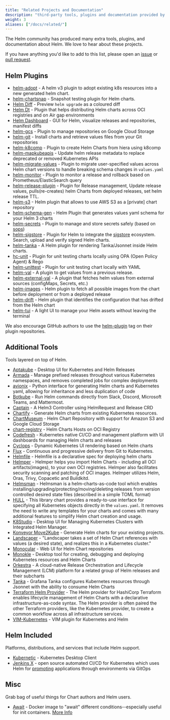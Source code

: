 ```yaml
---
title: "Related Projects and Documentation"
description: "third-party tools, plugins and documentation provided by the community!"
weight: 3
aliases: ["/docs/related/"]
---
```


The Helm community has produced many extra tools, plugins, and documentation
about Helm. We love to hear about these projects.

If you have anything you'd like to add to this list, please open an
[issue](https://github.com/helm/helm-www/issues) or [pull
request](https://github.com/helm/helm-www/pulls).

## Helm Plugins

- [helm-adopt](https://github.com/HamzaZo/helm-adopt) - A helm v3 plugin to adopt
  existing k8s resources into a new generated helm chart.
- [helm-chartsnap](https://github.com/jlandowner/helm-chartsnap) - Snapshot testing plugin for Helm charts.
- [Helm Diff](https://github.com/databus23/helm-diff) - Preview `helm upgrade`
  as a coloured diff
- [Helm Dt](https://github.com/vmware-labs/distribution-tooling-for-helm) - Plugin that helps distributing Helm charts across OCI registries and on Air gap environments
- [Helm Dashboard](https://github.com/komodorio/helm-dashboard) - GUI for Helm, visualize releases and repositories, manifest diffs
- [helm-gcs](https://github.com/hayorov/helm-gcs) - Plugin to manage repositories
  on Google Cloud Storage
- [helm-git](https://github.com/aslafy-z/helm-git) - Install charts and retrieve
  values files from your Git repositories
- [helm-k8comp](https://github.com/cststack/k8comp) - Plugin to create Helm
  Charts from hiera using k8comp
- [helm-mapkubeapis](https://github.com/helm/helm-mapkubeapis) - Update helm release
  metadata to replace deprecated or removed Kubernetes APIs
- [helm-migrate-values](https://github.com/OctopusDeployLabs/helm-migrate-values) - Plugin to migrate user-specified values across Helm chart versions to handle breaking schema changes in `values.yaml`
- [helm-monitor](https://github.com/ContainerSolutions/helm-monitor) - Plugin to
  monitor a release and rollback based on Prometheus/ElasticSearch query
- [helm-release-plugin](https://github.com/JovianX/helm-release-plugin) - Plugin for Release management, Update release values, pulls(re-creates) helm Charts from deployed releases, set helm release TTL.
- [helm-s3](https://github.com/hypnoglow/helm-s3) - Helm plugin that allows to
  use AWS S3 as a [private] chart repository
- [helm-schema-gen](https://github.com/karuppiah7890/helm-schema-gen) - Helm
  Plugin that generates values yaml schema for your Helm 3 charts
- [helm-secrets](https://github.com/jkroepke/helm-secrets) - Plugin to manage
  and store secrets safely (based on [sops](https://github.com/mozilla/sops))
- [helm-sigstore](https://github.com/sigstore/helm-sigstore) -
  Plugin for Helm to integrate the [sigstore](https://sigstore.dev/) ecosystem. Search, upload and verify signed Helm charts.
- [helm-tanka](https://github.com/Duologic/helm-tanka) - A Helm plugin for
  rendering Tanka/Jsonnet inside Helm charts.
- [hc-unit](https://github.com/xchapter7x/hcunit) - Plugin for unit testing
  charts locally using OPA (Open Policy Agent) & Rego
- [helm-unittest](https://github.com/quintush/helm-unittest) - Plugin for unit
  testing chart locally with YAML
- [helm-val](https://github.com/HamzaZo/helm-val) - A plugin to get
  values from a previous release.
- [helm-external-val](https://github.com/kuuji/helm-external-val) - A plugin that fetches helm values from external sources (configMaps, Secrets, etc.)
- [helm-images](https://github.com/nikhilsbhat/helm-images) - Helm plugin to fetch all possible images from the chart before deployment or from a deployed release
- [helm-drift](https://github.com/nikhilsbhat/helm-drift) - Helm plugin that identifies the configuration that has drifted from the Helm chart
- [helm-tui](https://github.com/pidanou/helm-tui) - A light UI to manage your Helm assets without leaving the terminal

We also encourage GitHub authors to use the
[helm-plugin](https://github.com/search?q=topic%3Ahelm-plugin&type=Repositories)
tag on their plugin repositories.

## Additional Tools

Tools layered on top of Helm.

- [Aptakube](https://aptakube.com) - Desktop UI for Kubernetes and Helm Releases
- [Armada](https://airshipit.readthedocs.io/projects/armada/en/latest/) - Manage
  prefixed releases throughout various Kubernetes namespaces, and removes
  completed jobs for complex deployments
- [avionix](https://github.com/zbrookle/avionix) -
  Python interface for generating Helm
  charts and Kubernetes yaml, allowing for inheritance and less duplication of code
- [Botkube](https://botkube.io) - Run Helm commands directly from Slack,
  Discord, Microsoft Teams, and Mattermost.
- [Captain](https://github.com/alauda/captain) - A Helm3 Controller using
  HelmRequest and Release CRD
- [Chartify](https://github.com/appscode/chartify) - Generate Helm charts from
  existing Kubernetes resources.
- [ChartMuseum](https://github.com/helm/chartmuseum) - Helm Chart Repository
  with support for Amazon S3 and Google Cloud Storage
- [chart-registry](https://github.com/hangyan/chart-registry) - Helm Charts
  Hosts on OCI Registry
- [Codefresh](https://codefresh.io) - Kubernetes native CI/CD and management
  platform with UI dashboards for managing Helm charts and releases
- ⁠[Cyclops](https://cyclops-ui.com) - Dynamic Kubernetes UI rendering based
  on Helm charts
- [Flux](https://fluxcd.io/docs/components/helm/) -
  Continuous and progressive delivery from Git to Kubernetes.
- [Helmfile](https://github.com/helmfile/helmfile) - Helmfile is a declarative
  spec for deploying helm charts
- [Helmper](https://github.com/ChristofferNissen/helmper) - Helmper helps you
  import Helm Charts - including all OCI artifacts(images), to your own OCI
  registries. Helmper also facilitates security scanning and patching of OCI
  images. Helmper utilizes Helm, Oras, Trivy, Copacetic and Buildkitd.
- [Helmsman](https://github.com/Praqma/helmsman) - Helmsman is a
  helm-charts-as-code tool which enables
  installing/upgrading/protecting/moving/deleting releases from version
  controlled desired state files (described in a simple TOML format)
- [HULL](https://github.com/vidispine/hull) - This library chart provides a 
  ready-to-use interface for specifying all Kubernetes objects directly in the `values.yaml`.
  It removes the need to write any templates for your charts and comes with many
  additional features to simplify Helm chart creation and usage.
- [K8Studio](https://k8studio.io) -
  Desktop UI for Managing Kubernetes Clusters with Integrated Helm Manager.
- [Konveyor Move2Kube](https://konveyor.io/move2kube/) -
  Generate Helm charts for your
  existing projects.
- [Landscaper](https://github.com/Eneco/landscaper/) - "Landscaper takes a set
  of Helm Chart references with values (a desired state), and realizes this in a
  Kubernetes cluster."
- [Monocular](https://github.com/helm/monocular) - Web UI for Helm Chart
  repositories
- [Monokle](https://monokle.io) - Desktop tool for creating, debugging and deploying Kubernetes resources and Helm Charts
- [Orkestra](https://azure.github.io/orkestra/) - A cloud-native Release
  Orchestration and Lifecycle Management (LCM) platform for a related group of
  Helm releases and their subcharts
- [Tanka](https://tanka.dev/helm) - Grafana Tanka configures Kubernetes
  resources through Jsonnet with the ability to consume Helm Charts
- [Terraform Helm
  Provider](https://github.com/hashicorp/terraform-provider-helm) - The Helm
  provider for HashiCorp Terraform enables lifecycle management of Helm Charts
  with a declarative infrastructure-as-code syntax.  The Helm provider is often
  paired the other Terraform providers, like the Kubernetes provider, to create
  a common workflow across all infrastructure services.
- [VIM-Kubernetes](https://github.com/andrewstuart/vim-kubernetes) - VIM plugin
  for Kubernetes and Helm

## Helm Included

Platforms, distributions, and services that include Helm support.

- [Kubernetic](https://kubernetic.com/) - Kubernetes Desktop Client
- [Jenkins X](https://jenkins-x.io/) - open source automated CI/CD for
  Kubernetes which uses Helm for
  [promoting](https://jenkins-x.io/docs/getting-started/promotion/) applications
  through environments via GitOps

## Misc

Grab bag of useful things for Chart authors and Helm users.

- [Await](https://github.com/saltside/await) - Docker image to "await" different
  conditions--especially useful for init containers. [More
  Info](https://blog.slashdeploy.com/2017/02/16/introducing-await/)
